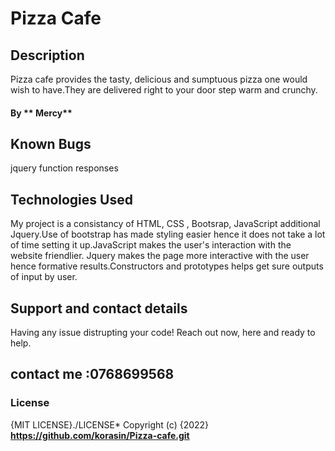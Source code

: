 # Pizza Cafe
## Description
Pizza cafe provides the tasty, delicious and sumptuous pizza one would wish to have.They are delivered right to your door step warm and crunchy.
#### By ** Mercy**
  
## Known Bugs
jquery function responses
## Technologies Used
My project is a consistancy of HTML, CSS , Bootsrap, JavaScript additional Jquery.Use of bootstrap has made styling easier hence it does not take a lot of time setting it up.JavaScript makes the user's interaction with the website friendlier. Jquery makes the page more interactive with the user hence formative results.Constructors and prototypes helps get sure outputs of input by user.
## Support and contact details
Having any issue distrupting your code!
Reach out now, here and ready to help.
## contact me :0768699568
### License
{MIT LICENSE}./LICENSE*
Copyright (c) {2022} **https://github.com/korasin/Pizza-cafe.git**
